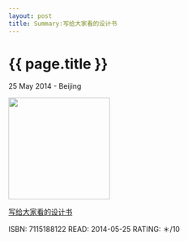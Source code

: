 ```yaml
---
layout: post
title: Summary:写给大家看的设计书
---
```


{{ page.title }}
================

<p class="meta">25 May 2014 - Beijing</p>
 
<img src="http://ec4.images-amazon.com/images/I/41X7iEreSTL._SL500_AA300_.jpg" width="200" />

[写给大家看的设计书](http://www.amazon.cn/dp/B001MV7CXY)


ISBN: 7115188122 READ: 2014-05-25 RATING: ＊/10

